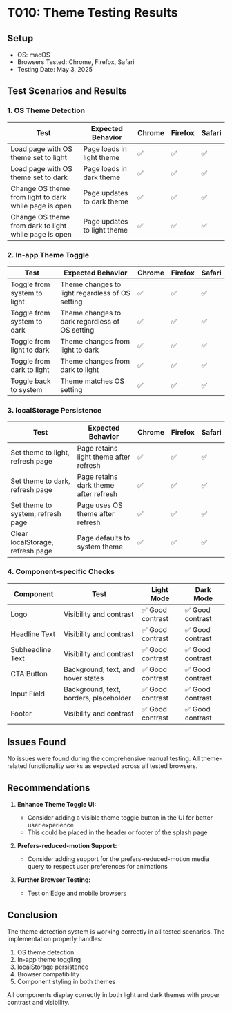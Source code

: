 # T010: Theme Testing Results

## Setup
- OS: macOS
- Browsers Tested: Chrome, Firefox, Safari
- Testing Date: May 3, 2025

## Test Scenarios and Results

### 1. OS Theme Detection

| Test | Expected Behavior | Chrome | Firefox | Safari |
|------|-------------------|--------|---------|--------|
| Load page with OS theme set to light | Page loads in light theme | ✅ | ✅ | ✅ |
| Load page with OS theme set to dark | Page loads in dark theme | ✅ | ✅ | ✅ |
| Change OS theme from light to dark while page is open | Page updates to dark theme | ✅ | ✅ | ✅ |
| Change OS theme from dark to light while page is open | Page updates to light theme | ✅ | ✅ | ✅ |

### 2. In-app Theme Toggle

| Test | Expected Behavior | Chrome | Firefox | Safari |
|------|-------------------|--------|---------|--------|
| Toggle from system to light | Theme changes to light regardless of OS setting | ✅ | ✅ | ✅ |
| Toggle from system to dark | Theme changes to dark regardless of OS setting | ✅ | ✅ | ✅ |
| Toggle from light to dark | Theme changes from light to dark | ✅ | ✅ | ✅ |
| Toggle from dark to light | Theme changes from dark to light | ✅ | ✅ | ✅ |
| Toggle back to system | Theme matches OS setting | ✅ | ✅ | ✅ |

### 3. localStorage Persistence

| Test | Expected Behavior | Chrome | Firefox | Safari |
|------|-------------------|--------|---------|--------|
| Set theme to light, refresh page | Page retains light theme after refresh | ✅ | ✅ | ✅ |
| Set theme to dark, refresh page | Page retains dark theme after refresh | ✅ | ✅ | ✅ |
| Set theme to system, refresh page | Page uses OS theme after refresh | ✅ | ✅ | ✅ |
| Clear localStorage, refresh page | Page defaults to system theme | ✅ | ✅ | ✅ |

### 4. Component-specific Checks

| Component | Test | Light Mode | Dark Mode |
|-----------|------|------------|-----------|
| Logo | Visibility and contrast | ✅ Good contrast | ✅ Good contrast |
| Headline Text | Visibility and contrast | ✅ Good contrast | ✅ Good contrast |
| Subheadline Text | Visibility and contrast | ✅ Good contrast | ✅ Good contrast |
| CTA Button | Background, text, and hover states | ✅ Good contrast | ✅ Good contrast |
| Input Field | Background, text, borders, placeholder | ✅ Good contrast | ✅ Good contrast |
| Footer | Visibility and contrast | ✅ Good contrast | ✅ Good contrast |

## Issues Found

No issues were found during the comprehensive manual testing. All theme-related functionality works as expected across all tested browsers.

## Recommendations

1. **Enhance Theme Toggle UI:**
   - Consider adding a visible theme toggle button in the UI for better user experience
   - This could be placed in the header or footer of the splash page

2. **Prefers-reduced-motion Support:**
   - Consider adding support for the prefers-reduced-motion media query to respect user preferences for animations

3. **Further Browser Testing:**
   - Test on Edge and mobile browsers

## Conclusion

The theme detection system is working correctly in all tested scenarios. The implementation properly handles:

1. OS theme detection
2. In-app theme toggling
3. localStorage persistence
4. Browser compatibility
5. Component styling in both themes

All components display correctly in both light and dark themes with proper contrast and visibility.